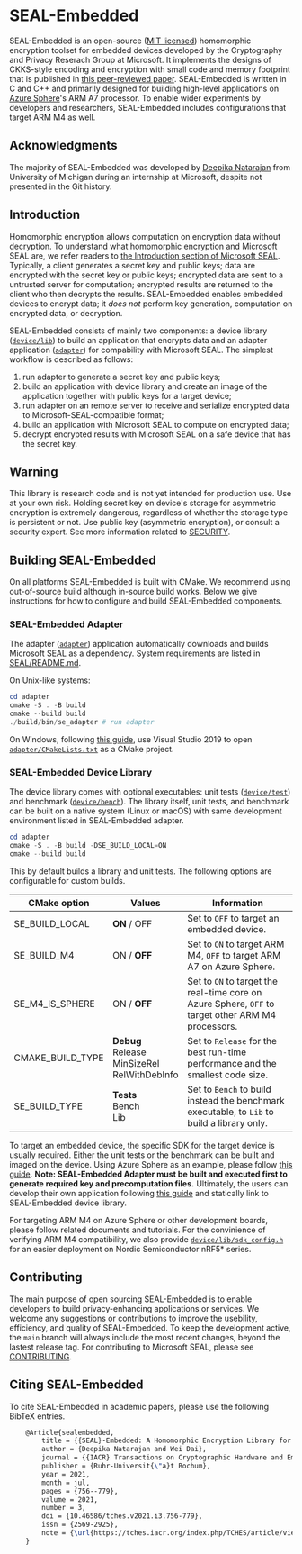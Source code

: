# SEAL-Embedded

SEAL-Embedded is an open-source ([MIT licensed](LICENSE)) homomorphic encryption toolset for embedded devices developed by the Cryptography and Privacy Reserach Group at Microsoft.
It implements the designs of CKKS-style encoding and encryption with small code and memory footprint that is published in [this peer-reviewed paper](https://tches.iacr.org/index.php/TCHES/article/view/8991).
SEAL-Embedded is written in C and C++ and primarily designed for building high-level applications on [Azure Sphere](https://azure.microsoft.com/en-us/services/azure-sphere/)'s ARM A7 processor.
To enable wider experiments by developers and researchers, SEAL-Embedded includes configurations that target ARM M4 as well.

## Acknowledgments

The majority of SEAL-Embedded was developed by [Deepika Natarajan](https://github.com/dnat112) from University of Michigan during an internship at Microsoft, despite not presented in the Git history.

## Introduction

Homomorphic encryption allows computation on encryption data without decryption.
To understand what homomorphic encryption and Microsoft SEAL are, we refer readers to [the Introduction section of Microsoft SEAL](https://github.com/microsoft/SEAL#introduction).
Typically, a client generates a secret key and public keys; data are encrypted with the secret key or public keys; encrypted data are sent to a untrusted server for computation; encrypted results are returned to the client who then decrypts the results.
SEAL-Embedded enables embedded devices to encrypt data; it *does not* perform key generation, computation on encrypted data, or decryption.

SEAL-Embedded consists of mainly two components: a device library ([`device/lib`](device/lib)) to build an application that encrypts data and an adapter application ([`adapter`](adapter)) for compability with Microsoft SEAL.
The simplest workflow is described as follows:
1. run adapter to generate a secret key and public keys;
1. build an application with device library and create an image of the application together with public keys for a target device;
1. run adapter on an remote server to receive and serialize encrypted data to Microsoft-SEAL-compatible format;
1. build an application with Microsoft SEAL to compute on encrypted data;
1. decrypt encrypted results with Microsoft SEAL on a safe device that has the secret key.

## Warning

This library is research code and is not yet intended for production use.
Use at your own risk.
Holding secret key on device's storage for asymmetric encryption is extremely dangerous, regardless of whether the storage type is persistent or not.
Use public key (asymmetric encryption), or consult a security expert.
See more information related to [SECURITY](SECURITY.md).

## Building SEAL-Embedded

On all platforms SEAL-Embedded is built with CMake.
We recommend using out-of-source build although in-source build works.
Below we give instructions for how to configure and build SEAL-Embedded components.

### SEAL-Embedded Adapter

The adapter ([`adapter`](adapter)) application automatically downloads and builds Microsoft SEAL as a dependency.
System requirements are listed in [SEAL/README.md](https://github.com/microsoft/SEAL/blob/main/README.md#requirements).

On Unix-like systems:
```powershell
cd adapter
cmake -S . -B build
cmake --build build
./build/bin/se_adapter # run adapter
```

On Windows, following [this guide](https://docs.microsoft.com/en-us/cpp/build/cmake-projects-in-visual-studio?view=msvc-160), use Visual Studio 2019 to open [`adapter/CMakeLists.txt`](adapter/CMakeLists.txt) as a CMake project.

### SEAL-Embedded Device Library

The device library comes with optional executables: unit tests ([`device/test`](device/test)) and benchmark ([`device/bench`](device/bench)).
The library itself, unit tests, and benchmark can be built on a native system (Linux or macOS) with same development environment listed in SEAL-Embedded adapter.
```powershell
cd adapter
cmake -S . -B build -DSE_BUILD_LOCAL=ON
cmake --build build
```
This by default builds a library and unit tests.
The following options are configurable for custom builds.

| CMake option | Values | Information  |
| ------------ | ------ | ------------ |
| SE_BUILD_LOCAL | **ON** / OFF | Set to `OFF` to target an embedded device. |
| SE_BUILD_M4 | ON / **OFF** | Set to `ON` to target ARM M4, `OFF` to target ARM A7 on Azure Sphere. |
| SE_M4_IS_SPHERE | ON / **OFF** | Set to `ON` to target the real-time core on Azure Sphere, `OFF` to target other ARM M4 processors. |
| CMAKE_BUILD_TYPE | **Debug**</br>Release</br>MinSizeRel</br>RelWithDebInfo | Set to `Release` for the best run-time performance and the smallest code size. |
| SE_BUILD_TYPE | **Tests**</br>Bench</br>Lib | Set to `Bench` to build instead the benchmark executable, to `Lib` to build a library only. |

To target an embedded device, the specific SDK for the target device is usually required.
Either the unit tests or the benchmark can be built and imaged on the device.
Using Azure Sphere as an example, please follow [this guide](https://docs.microsoft.com/en-us/azure-sphere/install/qs-blink-application?tabs=windows%2Ccliv2beta&pivots=visual-studio).
**Note: SEAL-Embedded Adapter must be built and executed first to generate required key and precomputation files.**
Ultimately, the users can develop their own application following [this guide](https://docs.microsoft.com/en-us/azure-sphere/install/qs-real-time-application?tabs=windows%2Ccliv2beta&pivots=visual-studio) and statically link to SEAL-Embedded device library.

For targeting ARM M4 on Azure Sphere or other development boards, please follow related documents and tutorials.
For the convinience of verifying ARM M4 compatibility, we also provide [`device/lib/sdk_config.h`](device/lib/sdk_config.h) for an easier deployment on Nordic Semiconductor nRF5* series.

## Contributing

The main purpose of open sourcing SEAL-Embedded is to enable developers to build privacy-enhancing applications or services.
We welcome any suggestions or contributions to improve the usebility, efficiency, and quality of SEAL-Embedded.
To keep the development active, the `main` branch will always include the most recent changes, beyond the lastest release tag.
For contributing to Microsoft SEAL, please see [CONTRIBUTING](CONTRIBUTING.md).

## Citing SEAL-Embedded

To cite SEAL-Embedded in academic papers, please use the following BibTeX entries.

```tex
    @Article{sealembedded,
        title = {{SEAL}-Embedded: A Homomorphic Encryption Library for the Internet of Things},
        author = {Deepika Natarajan and Wei Dai},
        journal = {{IACR} Transactions on Cryptographic Hardware and Embedded Systems},
        publisher = {Ruhr-Universit{\"a}t Bochum},
        year = 2021,
        month = jul,
        pages = {756--779},
        valume = 2021,
        number = 3,
        doi = {10.46586/tches.v2021.i3.756-779},
        issn = {2569-2925},
        note = {\url{https://tches.iacr.org/index.php/TCHES/article/view/8991}},
    }
```
